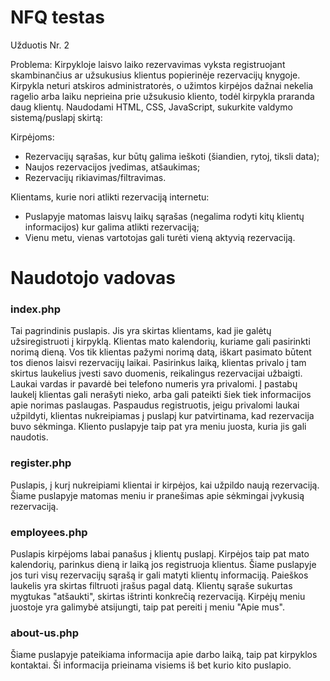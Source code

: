 # NFQ testas

Užduotis Nr. 2

Problema: Kirpykloje laisvo laiko rezervavimas vyksta registruojant skambinančius ar užsukusius klientus popierinėje rezervacijų knygoje. Kirpykla neturi atskiros administratorės, o užimtos kirpėjos dažnai nekelia ragelio arba laiku neprieina prie užsukusio kliento, todėl kirpykla praranda daug klientų.
Naudodami HTML, CSS, JavaScript, sukurkite valdymo sistemą/puslapį skirtą:

Kirpėjoms:

- Rezervacijų sąrašas, kur būtų galima ieškoti (šiandien, rytoj, tiksli data);
- Naujos rezervacijos įvedimas, atšaukimas;
- Rezervacijų rikiavimas/filtravimas.

Klientams, kurie nori atlikti rezervaciją internetu:

- Puslapyje matomas laisvų laikų sąrašas (negalima rodyti kitų klientų informacijos) kur galima atlikti rezervaciją;
- Vienu metu, vienas vartotojas gali turėti vieną aktyvią rezervaciją.

# Naudotojo vadovas

### index.php
Tai pagrindinis puslapis. Jis yra skirtas klientams, kad jie galėtų užsiregistruoti į kirpyklą. Klientas mato kalendorių, kuriame gali pasirinkti norimą dieną. Vos tik klientas pažymi norimą datą, iškart pasimato būtent tos dienos laisvi rezervacijų laikai. Pasirinkus laiką, klientas privalo į tam skirtus laukelius įvesti savo duomenis, reikalingus rezervacijai užbaigti. Laukai vardas ir pavardė bei telefono numeris yra privalomi. Į pastabų laukelį klientas gali nerašyti nieko, arba gali pateikti šiek tiek informacijos apie norimas paslaugas. Paspaudus registruotis, jeigu privalomi laukai užpildyti, klientas nukreipiamas į puslapį kur patvirtinama, kad rezervacija buvo sėkminga. Kliento puslapyje taip pat yra meniu juosta, kuria jis gali naudotis.

### register.php
Puslapis, į kurį nukreipiami klientai ir kirpėjos, kai užpildo naują rezervaciją. Šiame puslapyje matomas meniu ir pranešimas apie sėkmingai įvykusią rezervaciją.

### employees.php
Puslapis kirpėjoms labai panašus į klientų puslapį. Kirpėjos taip pat mato kalendorių, parinkus dieną ir laiką jos registruoja klientus. Šiame puslapyje jos turi visų rezervacijų sąrašą ir gali matyti klientų informaciją. Paieškos laukelis yra skirtas filtruoti įrašus pagal datą. Klientų sąraše sukurtas mygtukas "atšaukti", skirtas ištrinti konkrečią rezervaciją. Kirpėjų meniu juostoje yra galimybė atsijungti, taip pat pereiti į meniu "Apie mus".

### about-us.php
Šiame puslapyje pateikiama informacija apie darbo laiką, taip pat kirpyklos kontaktai. Ši informacija prieinama visiems iš bet kurio kito puslapio. 
